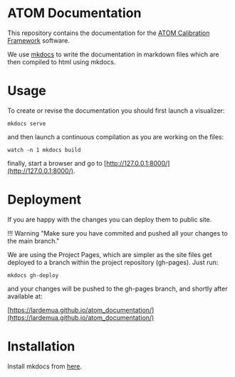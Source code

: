 # ATOM Documentation

This repository contains the documentation for the [ATOM Calibration Framework](https://github.com/lardemua/atom) software.

We use [mkdocs](https://www.mkdocs.org/) to write the documentation in markdown files which are then compiled to html using mkdocs.

# Usage

To create or revise the documentation you should first launch a visualizer:

    mkdocs serve

and then launch a continuous compilation as you are working on the files:

    watch -n 1 mkdocs build

finally, start a browser and go to [http://127.0.0.1:8000/](http://127.0.0.1:8000/).


# Deployment

If you are happy with the changes you can deploy them to public site.

!!! Warning "Make sure you have commited and pushed all your changes to the main branch."

We are using the Project Pages, which are simpler as the site files get deployed to a branch within the project repository (gh-pages).
Just run:

    mkdocs gh-deploy

and your changes will be pushed to the gh-pages branch, and shortly after available at:

[https://lardemua.github.io/atom_documentation/](https://lardemua.github.io/atom_documentation/)


# Installation

Install mkdocs from [here](https://www.mkdocs.org/getting-started/#installation).